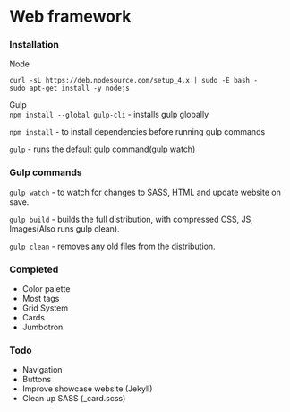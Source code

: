 #   Web framework

### Installation

Node
```
curl -sL https://deb.nodesource.com/setup_4.x | sudo -E bash -
sudo apt-get install -y nodejs
```


Gulp        
`npm install --global gulp-cli` - installs gulp globally

`npm install` - to install dependencies before running gulp commands

`gulp` - runs the default gulp command(gulp watch)

### Gulp commands

`gulp watch` - to watch for changes to SASS, HTML and update website on save.

`gulp build` - builds the full distribution, with compressed CSS, JS, Images(Also runs gulp clean).

`gulp clean` - removes any old files from the distribution.

### Completed

*   Color palette
*   Most tags
*   Grid System
*   Cards
*   Jumbotron

### Todo

*   Navigation
*   Buttons
*   Improve showcase website (Jekyll)
*   Clean up SASS (_card.scss)
